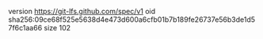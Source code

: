 version https://git-lfs.github.com/spec/v1
oid sha256:09ce68f525e5638d4e473d600a6cfb01b7b189fe26737e56b3de1d57f6c1aa66
size 102
